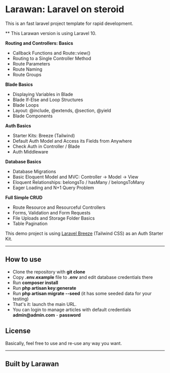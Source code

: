 # Larawan: Laravel on steroid
This is an fast laravel project template for rapid development.

** This Larawan version is using Laravel 10.



**Routing and Controllers: Basics**

- Callback Functions and Route::view()
- Routing to a Single Controller Method
- Route Parameters
- Route Naming
- Route Groups

**Blade Basics**

- Displaying Variables in Blade
- Blade If-Else and Loop Structures
- Blade Loops
- Layout: @include, @extends, @section, @yield
- Blade Components


**Auth Basics**

- Starter Kits: Breeze (Tailwind)
- Default Auth Model and Access its Fields from Anywhere
- Check Auth in Controller / Blade
- Auth Middleware


**Database Basics**

- Database Migrations
- Basic Eloquent Model and MVC: Controller -> Model -> View
- Eloquent Relationships: belongsTo / hasMany / belongsToMany
- Eager Loading and N+1 Query Problem


**Full Simple CRUD**

- Route Resource and Resourceful Controllers
- Forms, Validation and Form Requests
- File Uploads and Storage Folder Basics
- Table Pagination


This demo project is using [Laravel Breeze](https://github.com/laravel/breeze) (Tailwind CSS) as an Auth Starter Kit.

---

## How to use

- Clone the repository with __git clone__
- Copy __.env.example__ file to __.env__ and edit database credentials there
- Run __composer install__
- Run __php artisan key:generate__
- Run __php artisan migrate --seed__ (it has some seeded data for your testing)
- That's it: launch the main URL.
- You can login to manage articles with default credentials __admin@admin.com__ - __password__

## License

Basically, feel free to use and re-use any way you want.

---

## Built by Larawan
